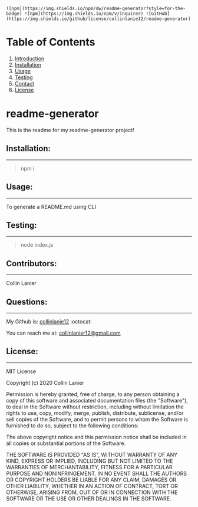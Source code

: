 
    ![npm](https://img.shields.io/npm/dw/readme-generator?style=for-the-badge) ![npm](https://img.shields.io/npm/v/inquirer) ![GitHub](https://img.shields.io/github/license/collinlanie12/readme-generator)
# Table of Contents
1. [Introduction](#introduction)
2. [Installation](#install)
3. [Usage](#use)
4. [Testing](#test)
5. [Contact](#info)
6. [License](#license)

# readme-generator <a name="introduction"></a>
This is the readme for my readme-generator project!

## Installation: <a name="install"></a>
---
> npm i
## Usage: <a name="use"></a>
---
To generate a README.md using CLI
## Testing: <a name="test"></a>
---
> node index.js
## Contributors: <a name="contributors"></a>
---
Collin Lanier
## Questions: <a name="info"></a>
---
My Github is: [collinlanie12](https://github.com/collinlanie12) :octocat:

You can reach me at:  collinlanier12@gmail.com
## License: <a name="license"></a>
---

        
MIT License

Copyright (c) 2020 Collin Lanier

Permission is hereby granted, free of charge, to any person obtaining a copy
of this software and associated documentation files (the "Software"), to deal
in the Software without restriction, including without limitation the rights
to use, copy, modify, merge, publish, distribute, sublicense, and/or sell
copies of the Software, and to permit persons to whom the Software is
furnished to do so, subject to the following conditions:

The above copyright notice and this permission notice shall be included in all
copies or substantial portions of the Software.

THE SOFTWARE IS PROVIDED "AS IS", WITHOUT WARRANTY OF ANY KIND, EXPRESS OR
IMPLIED, INCLUDING BUT NOT LIMITED TO THE WARRANTIES OF MERCHANTABILITY,
FITNESS FOR A PARTICULAR PURPOSE AND NONINFRINGEMENT. IN NO EVENT SHALL THE
AUTHORS OR COPYRIGHT HOLDERS BE LIABLE FOR ANY CLAIM, DAMAGES OR OTHER
LIABILITY, WHETHER IN AN ACTION OF CONTRACT, TORT OR OTHERWISE, ARISING FROM,
OUT OF OR IN CONNECTION WITH THE SOFTWARE OR THE USE OR OTHER DEALINGS IN THE
SOFTWARE.
        

    